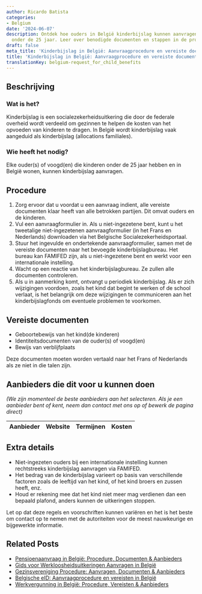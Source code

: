 ```yaml
---
author: Ricardo Batista
categories:
- Belgium
date: '2024-06-07'
description: Ontdek hoe ouders in België kinderbijslag kunnen aanvragen voor kinderen
  onder de 25 jaar. Leer over benodigde documenten en stappen in de procedure.
draft: false
meta_title: 'Kinderbijslag in België: Aanvraagprocedure en vereiste documenten'
title: 'Kinderbijslag in België: Aanvraagprocedure en vereiste documenten'
translationKey: belgium-request_for_child_benefits
---
```



## Beschrijving
### Wat is het?
Kinderbijslag is een socialezekerheidsuitkering die door de federale overheid wordt verdeeld om gezinnen te helpen de kosten van het opvoeden van kinderen te dragen. In België wordt kinderbijslag vaak aangeduid als kinderbijslag (allocations familiales).

### Wie heeft het nodig?
Elke ouder(s) of voogd(en) die kinderen onder de 25 jaar hebben en in België wonen, kunnen kinderbijslag aanvragen.

## Procedure
1. Zorg ervoor dat u voordat u een aanvraag indient, alle vereiste documenten klaar heeft van alle betrokken partijen. Dit omvat ouders en de kinderen.
2. Vul een aanvraagformulier in. Als u niet-ingezetene bent, kunt u het tweetalige niet-ingezetenen aanvraagformulier (in het Frans en Nederlands) downloaden via het Belgische Socialezekerheidsportaal.
3. Stuur het ingevulde en ondertekende aanvraagformulier, samen met de vereiste documenten naar het bevoegde kinderbijslagbureau. Het bureau kan FAMIFED zijn, als u niet-ingezetene bent en werkt voor een internationale instelling.
4. Wacht op een reactie van het kinderbijslagbureau. Ze zullen alle documenten controleren.
5. Als u in aanmerking komt, ontvangt u periodiek kinderbijslag. Als er zich wijzigingen voordoen, zoals het kind dat begint te werken of de school verlaat, is het belangrijk om deze wijzigingen te communiceren aan het kinderbijslagfonds om eventuele problemen te voorkomen.

## Vereiste documenten
- Geboortebewijs van het kind(de kinderen)
- Identiteitsdocumenten van de ouder(s) of voogd(en)
- Bewijs van verblijfplaats

Deze documenten moeten worden vertaald naar het Frans of Nederlands als ze niet in die talen zijn.

## Aanbieders die dit voor u kunnen doen

_(We zijn momenteel de beste aanbieders aan het selecteren. Als je een aanbieder bent of kent, neem dan contact met ons op of bewerk de pagina direct)_

| Aanbieder       |     Website     |     Termijnen    |       Kosten     |
| --------------- | --------------- |  :-------------: | :-------------: |

## Extra details
- Niet-ingezeten ouders bij een internationale instelling kunnen rechtstreeks kinderbijslag aanvragen via FAMIFED.
- Het bedrag van de kinderbijslag varieert op basis van verschillende factoren zoals de leeftijd van het kind, of het kind broers en zussen heeft, enz.
- Houd er rekening mee dat het kind niet meer mag verdienen dan een bepaald plafond, anders kunnen de uitkeringen stoppen.

Let op dat deze regels en voorschriften kunnen variëren en het is het beste om contact op te nemen met de autoriteiten voor de meest nauwkeurige en bijgewerkte informatie.


## Related Posts

- [Pensioenaanvraag in België: Procedure, Documenten & Aanbieders](https://tramitit.com/nl/guides/belgium/aanvraag_pensioen/)
- [Gids voor Werkloosheidsuitkeringen Aanvragen in België](https://tramitit.com/nl/guides/belgium/verzoek_om_werkloosheidsuitkering/)
- [Gezinsvereniging Procedure: Aanvragen, Documenten & Aanbieders](https://tramitit.com/nl/guides/belgium/verzoek_om_gezinshereniging/)
- [Belgische eID: Aanvraagprocedure en vereisten in België](https://tramitit.com/nl/guides/belgium/aanvraag_identiteitskaart/)
- [Werkvergunning in België: Procedure, Vereisten & Aanbieders](https://tramitit.com/nl/guides/belgium/verzoek_om_werkvergunning/)